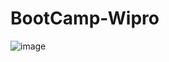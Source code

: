 # BootCamp-Wipro
![image](https://user-images.githubusercontent.com/16625943/161665654-b3d849fe-2e4a-4e8b-a9b0-660e068a54b7.png)
